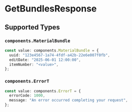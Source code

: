 # GetBundlesResponse


## Supported Types

### `components.MaterialBundle`

```typescript
const value: components.MaterialBundle = {
  uuid: "123e4567-1a74-4fdf-a42b-22e6e007f0fb",
  editDate: "2025-06-01 12:00:00",
  itemNumber: "<value>",
};
```

### `components.ErrorT`

```typescript
const value: components.ErrorT = {
  errorCode: 1000,
  message: "An error occurred completing your request",
};
```

